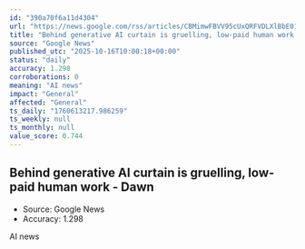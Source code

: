 ```yaml
---
id: "390a70f6a11d4304"
url: "https://news.google.com/rss/articles/CBMimwFBVV95cUxQRFVDLXlBbE01VjVCWG1RRXRwNVJGSmt0eW1lemxfM0s1VjdZZWkyaENpMTNwbHkxSHJhS2dEZmF2VnhicDhpOEhzdGMteW91eHNqUldhdnRlVEFaMUF3aVNMY2RaTEF0Z1ZwNTNmNmcwUm95Y2xhRTFyaHpVT0tEMGtsQnlRMXFiWWlvdk5oeWFEN3lwOFI2N3FERdIBTkFVX3lxTE5MQmtORjM2NFlOMFBWbEV3bTZBSHRZdXpzaWlaOUVTLXUyTV84V1laUi13Yk5CRjJzV0NlVmhxV1hBSGZqX2VCRmFJSTdDQQ?oc=5"
title: "Behind generative AI curtain is gruelling, low-paid human work - Dawn"
source: "Google News"
published_utc: "2025-10-16T10:00:18+00:00"
status: "daily"
accuracy: 1.298
corroborations: 0
meaning: "AI news"
impact: "General"
affected: "General"
ts_daily: "1760613217.986259"
ts_weekly: null
ts_monthly: null
value_score: 0.744
---
```

## Behind generative AI curtain is gruelling, low-paid human work - Dawn

- Source: Google News
- Accuracy: 1.298

AI news
